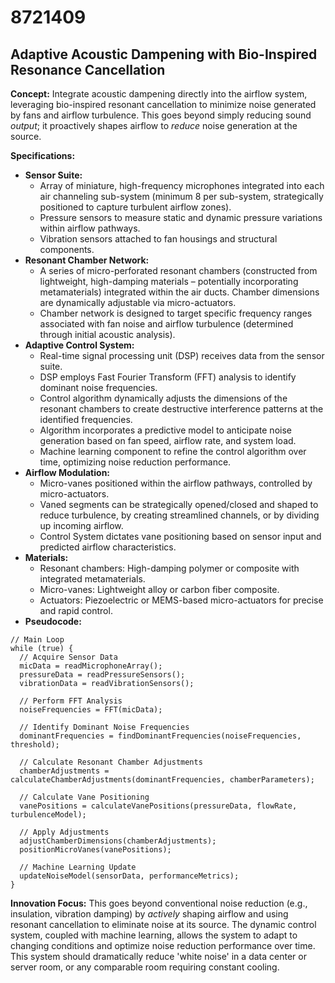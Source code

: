 # 8721409

## Adaptive Acoustic Dampening with Bio-Inspired Resonance Cancellation

**Concept:** Integrate acoustic dampening directly into the airflow system, leveraging bio-inspired resonant cancellation to minimize noise generated by fans and airflow turbulence. This goes beyond simply reducing sound *output*; it proactively shapes airflow to *reduce* noise generation at the source.

**Specifications:**

*   **Sensor Suite:**
    *   Array of miniature, high-frequency microphones integrated into each air channeling sub-system (minimum 8 per sub-system, strategically positioned to capture turbulent airflow zones).
    *   Pressure sensors to measure static and dynamic pressure variations within airflow pathways.
    *   Vibration sensors attached to fan housings and structural components.
*   **Resonant Chamber Network:**
    *   A series of micro-perforated resonant chambers (constructed from lightweight, high-damping materials – potentially incorporating metamaterials) integrated within the air ducts. Chamber dimensions are dynamically adjustable via micro-actuators.
    *   Chamber network is designed to target specific frequency ranges associated with fan noise and airflow turbulence (determined through initial acoustic analysis).
*   **Adaptive Control System:**
    *   Real-time signal processing unit (DSP) receives data from the sensor suite.
    *   DSP employs Fast Fourier Transform (FFT) analysis to identify dominant noise frequencies.
    *   Control algorithm dynamically adjusts the dimensions of the resonant chambers to create destructive interference patterns at the identified frequencies.
    *   Algorithm incorporates a predictive model to anticipate noise generation based on fan speed, airflow rate, and system load.
    *   Machine learning component to refine the control algorithm over time, optimizing noise reduction performance.
*   **Airflow Modulation:**
    *   Micro-vanes positioned within the airflow pathways, controlled by micro-actuators.
    *   Vaned segments can be strategically opened/closed and shaped to reduce turbulence, by creating streamlined channels, or by dividing up incoming airflow.
    *   Control System dictates vane positioning based on sensor input and predicted airflow characteristics.
*   **Materials:**
    *   Resonant chambers: High-damping polymer or composite with integrated metamaterials.
    *   Micro-vanes: Lightweight alloy or carbon fiber composite.
    *   Actuators: Piezoelectric or MEMS-based micro-actuators for precise and rapid control.
*   **Pseudocode:**

```
// Main Loop
while (true) {
  // Acquire Sensor Data
  micData = readMicrophoneArray();
  pressureData = readPressureSensors();
  vibrationData = readVibrationSensors();

  // Perform FFT Analysis
  noiseFrequencies = FFT(micData);

  // Identify Dominant Noise Frequencies
  dominantFrequencies = findDominantFrequencies(noiseFrequencies, threshold);

  // Calculate Resonant Chamber Adjustments
  chamberAdjustments = calculateChamberAdjustments(dominantFrequencies, chamberParameters);

  // Calculate Vane Positioning
  vanePositions = calculateVanePositions(pressureData, flowRate, turbulenceModel);

  // Apply Adjustments
  adjustChamberDimensions(chamberAdjustments);
  positionMicroVanes(vanePositions);

  // Machine Learning Update
  updateNoiseModel(sensorData, performanceMetrics);
}
```

**Innovation Focus:** This goes beyond conventional noise reduction (e.g., insulation, vibration damping) by *actively* shaping airflow and using resonant cancellation to eliminate noise at its source. The dynamic control system, coupled with machine learning, allows the system to adapt to changing conditions and optimize noise reduction performance over time. This system should dramatically reduce 'white noise' in a data center or server room, or any comparable room requiring constant cooling.